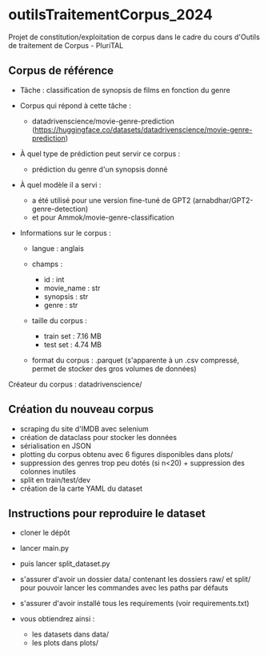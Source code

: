 # outilsTraitementCorpus_2024
Projet de constitution/exploitation de corpus dans le cadre du cours d'Outils de traitement de Corpus - PluriTAL

## Corpus de référence
- Tâche : classification de synopsis de films en fonction du genre
- Corpus qui répond à cette tâche : 
    - datadrivenscience/movie-genre-prediction (https://huggingface.co/datasets/datadrivenscience/movie-genre-prediction)
- À quel type de prédiction peut servir ce corpus :
    - prédiction du genre d'un synopsis donné
- À quel modèle il a servi :
    - a été utilisé pour une version fine-tuné de GPT2 (arnabdhar/GPT2-genre-detection)
    - et pour Ammok/movie-genre-classification

- Informations sur le corpus :
    - langue : anglais

    - champs :
        - id : int
        - movie_name : str
        - synopsis : str
        - genre : str

    - taille du corpus :
        - train set : 7.16 MB
        - test set : 4.74 MB
    
    - format du corpus : .parquet (s'apparente à un .csv compressé, permet de stocker des gros volumes de données)

Créateur du corpus : datadrivenscience/

## Création du nouveau corpus
- scraping du site d'IMDB avec selenium
- création de dataclass pour stocker les données
- sérialisation en JSON
- plotting du corpus obtenu avec 6 figures disponibles dans plots/
- suppression des genres trop peu dotés (si n<20) + suppression des colonnes inutiles
- split en train/test/dev
- création de la carte YAML du dataset

## Instructions pour reproduire le dataset
- cloner le dépôt
- lancer main.py
- puis lancer split_dataset.py

- s'assurer d'avoir un dossier data/ contenant les dossiers raw/ et split/ pour pouvoir lancer les commandes avec les paths par défauts
- s'assurer d'avoir installé tous les requirements (voir requirements.txt)

- vous obtiendrez ainsi :
    - les datasets dans data/
    - les plots dans plots/
